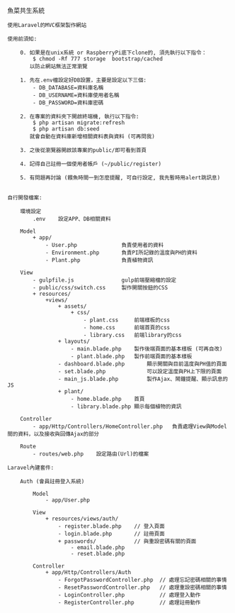 魚菜共生系統
    
    使用Laravel的MVC框架製作網站

    使用前須知:
        
        0. 如果是在unix系統 or RaspberryPi底下clone的, 須先執行以下指令：
            $ chmod -Rf 777 storage  bootstrap/cached
           以防止網站無法正常瀏覽

        1. 先在.env檔設定好DB設置，主要是設定以下三個:
            - DB_DATABASE=資料庫名稱
            - DB_USERNAME=資料庫使用者名稱
            - DB_PASSWORD=資料庫密碼

        2. 在專案的資料夾下開啟終端機, 執行以下指令:
            $ php artisan migrate:refresh
            $ php artisan db:seed
           就會自動在資料庫新增相關資料表與資料 (可再問我)

        3. 之後從瀏覽器開啟該專案的public/即可看到首頁

        4. 記得自己註冊一個使用者帳戶 (~/public/register)

        5. 有問題再討論 (餵魚時間一到怎麼提醒, 可自行設定, 我先暫時用alert跳訊息)
           

    自行開發檔案:

        環境設定
            .env    設定APP、DB相關資料

        Model
            + app/
                - User.php              負責使用者的資料
                - Environment.php       負責PI所記錄的溫度與PH的資料
                - Plant.php             負責植物資訊

        View
            - gulpfile.js               gulp前端壓縮檔的設定
            - public/css/switch.css     製作開關按鈕的CSS
            + resources/
                +views/
                    + assets/
                        + css/
                            - plant.css     前端樣板的css
                            - home.css      前端首頁的css
                            - library.css   前端library的css
                    + layouts/
                        - main.blade.php    製作後端頁面的基本樣板 (可再自改)
                        - plant.blade.php   製作前端頁面的基本樣板
                    - dashboard.blade.php       顯示開關與目前溫度與PH值的頁面
                    - set.blade.php             可以設定溫度與PH上下限的頁面
                    - main_js.blade.php         製作Ajax、鬧鐘提醒、顯示訊息的JS
                    + plant/
                        - home.blade.php    首頁
                        - library.blade.php 顯示每個植物的資訊

        Controller
            - app/Http/Controllers/HomeController.php   負責處理View與Model間的資料，以及接收與回傳Ajax的部分

        Route
            - routes/web.php    設定路由(Url)的檔案

    Laravel內建套件:

        Auth (會員註冊登入系統)

            Model
                - app/User.php

            View
                + resources/views/auth/
                    - register.blade.php    // 登入頁面
                    - login.blade.php       // 註冊頁面
                    + passwords/            // 與重設密碼有關的頁面
                        - email.blade.php
                        - reset.blade.php

            Controller
                + app/Http/Controllers/Auth
                    - ForgotPasswordController.php  // 處理忘記密碼相關的事情
                    - ResetPasswordController.php   // 處理重設密碼相關的事情
                    - LoginController.php           // 處理登入動作
                    - RegisterController.php        // 處理註冊動作
